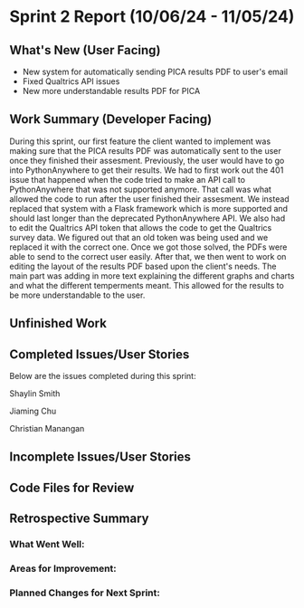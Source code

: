 # Sprint 2 Report (10/06/24 - 11/05/24)

## What's New (User Facing)
 * New system for automatically sending PICA results PDF to user's email
 * Fixed Qualtrics API issues
 * New more understandable results PDF for PICA
 
## Work Summary (Developer Facing)
During this sprint, our first feature the client wanted to implement was making sure that the PICA results PDF was automatically sent to the user once they finished their assesment. Previously, the user would have to go into PythonAnywhere to get their results. We had to first work out the 401 issue that happened when the code tried to make an API call to PythonAnywhere that was not supported anymore. That call was what allowed the code to run after the user finished their assesment. We instead replaced that system with a Flask framework which is more supported and should last longer than the deprecated PythonAnywhere API. We also had to edit the Qualtrics API token that allows the code to get the Qualtrics survey data. We figured out that an old token was being used and we replaced it with the correct one. Once we got those solved, the PDFs were able to send to the correct user easily. After that, we then went to work on editing the layout of the results PDF based upon the client's needs. The main part was adding in more text explaining the different graphs and charts and what the different temperments meant. This allowed for the results to be more understandable to the user.
## Unfinished Work


## Completed Issues/User Stories
Below are the issues completed during this sprint:

Shaylin Smith


Jiaming Chu


Christian Manangan


## Incomplete Issues/User Stories


## Code Files for Review


## Retrospective Summary
### What Went Well:

  
### Areas for Improvement:

  
### Planned Changes for Next Sprint:

